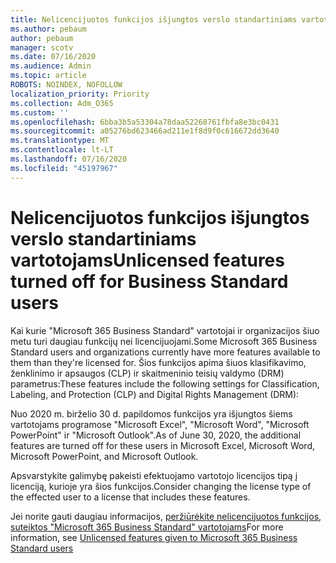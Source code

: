 ```yaml
---
title: Nelicencijuotos funkcijos išjungtos verslo standartiniams vartotojams
ms.author: pebaum
author: pebaum
manager: scotv
ms.date: 07/16/2020
ms.audience: Admin
ms.topic: article
ROBOTS: NOINDEX, NOFOLLOW
localization_priority: Priority
ms.collection: Adm_O365
ms.custom: ''
ms.openlocfilehash: 6bba3b5a53304a78daa52268761fbfa8e3bc0431
ms.sourcegitcommit: a05276bd623466ad211e1f8d9f0c616672dd3640
ms.translationtype: MT
ms.contentlocale: lt-LT
ms.lasthandoff: 07/16/2020
ms.locfileid: "45197967"
---
```

# <a name="unlicensed-features-turned-off-for-business-standard-users"></a><span data-ttu-id="9427c-102">Nelicencijuotos funkcijos išjungtos verslo standartiniams vartotojams</span><span class="sxs-lookup"><span data-stu-id="9427c-102">Unlicensed features turned off for Business Standard users</span></span>

<span data-ttu-id="9427c-103">Kai kurie "Microsoft 365 Business Standard" vartotojai ir organizacijos šiuo metu turi daugiau funkcijų nei licencijuojami.</span><span class="sxs-lookup"><span data-stu-id="9427c-103">Some Microsoft 365 Business Standard users and organizations currently have more features available to them than they're licensed for.</span></span> <span data-ttu-id="9427c-104">Šios funkcijos apima šiuos klasifikavimo, ženklinimo ir apsaugos (CLP) ir skaitmeninio teisių valdymo (DRM) parametrus:</span><span class="sxs-lookup"><span data-stu-id="9427c-104">These features include the following settings for Classification, Labeling, and Protection (CLP) and Digital Rights Management (DRM):</span></span>
    
<span data-ttu-id="9427c-105">Nuo 2020 m. birželio 30 d. papildomos funkcijos yra išjungtos šiems vartotojams programose "Microsoft Excel", "Microsoft Word", "Microsoft PowerPoint" ir "Microsoft Outlook".</span><span class="sxs-lookup"><span data-stu-id="9427c-105">As of June 30, 2020, the additional features are turned off for these users in Microsoft Excel, Microsoft Word, Microsoft PowerPoint, and Microsoft Outlook.</span></span>

<span data-ttu-id="9427c-106">Apsvarstykite galimybę pakeisti efektuojamo vartotojo licencijos tipą į licenciją, kurioje yra šios funkcijos.</span><span class="sxs-lookup"><span data-stu-id="9427c-106">Consider changing the license type of the effected user to a license that includes these features.</span></span> 

<span data-ttu-id="9427c-107">Jei norite gauti daugiau informacijos, [peržiūrėkite nelicencijuotos funkcijos, suteiktos "Microsoft 365 Business Standard" vartotojams](https://support.microsoft.com/help/4568654/extra-features-to-be-turned-off-for-microsoft-365-business-standard?preview)</span><span class="sxs-lookup"><span data-stu-id="9427c-107">For more information, see [Unlicensed features given to Microsoft 365 Business Standard users](https://support.microsoft.com/help/4568654/extra-features-to-be-turned-off-for-microsoft-365-business-standard?preview)</span></span>